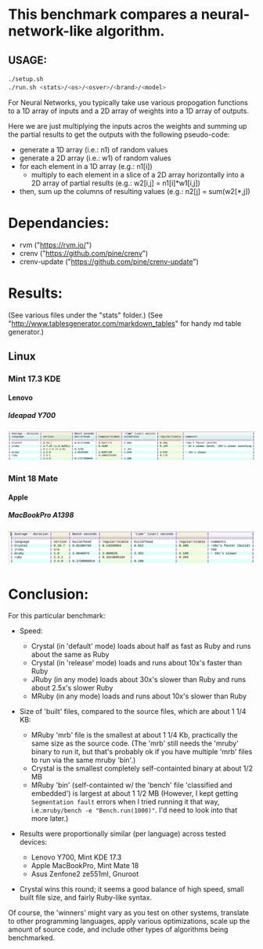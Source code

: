 # This benchmark compares a neural-network-like algorithm. 

## USAGE:

```sh
./setup.sh
./run.sh <stats>/<os>/<osver>/<brand>/<model>
```

For Neural Networks, you typically take use various propogation functions to a 1D array of inputs and a 2D array of weights into a 1D array of outputs.

Here we are just multiplying the inputs acros the weights and summing up the partial results to get the outputs with the following pseudo-code:
   
   * generate a 1D array (i.e.: n1) of random values
   * generate a 2D array (i.e.: w1) of random values
   * for each element in a 1D array (e.g.: n1[i])
     - multiply to each element in a slice of a 2D array horizontally into a 2D array of partial results (e.g.: w2[i,j] = n1[i]*w1[i,j])
   * then, sum up the columns of resulting values (e.g.: n2[j] = sum(w2[*,j]) 

# Dependancies:
 * rvm ("https://rvm.io/")
 * crenv ("https://github.com/pine/crenv")
 * crenv-update ("https://github.com/pine/crenv-update")

# Results:   

(See various files under the "stats" folder.)
(See "http://www.tablesgenerator.com/markdown_tables" for handy md table generator.)

## Linux

### Mint 17.3 KDE

#### Lenovo

##### Ideapad Y700

![Results](./stats/linux/mint_17.3_kde/Lenovo/ideapad_y700/comparison.png)

### Mint 18 Mate

#### Apple

##### MacBookPro A1398

![Results](./stats/linux/mint_18_mate/Apple/MacBookPro_A1398/comparison.png)

# Conclusion:

For this particular benchmark:
* Speed:
  - Crystal (in 'default' mode) loads about half as fast as Ruby and runs about the same as Ruby
  - Crystal (in 'release' mode) loads and runs about 10x's faster than Ruby
  - JRuby (in any mode) loads about 30x's slower than Ruby and runs about 2.5x's slower Ruby
  - MRuby (in any mode) loads and runs about 10x's slower than Ruby

* Size of 'built' files, compared to the source files, which are about 1 1/4 KB:
  - MRuby 'mrb' file is the smallest at about 1 1/4 Kb, practically the same size as the source code. (The 'mrb' still needs the 'mruby' binary to run it, but that's probably ok if you have multiple 'mrb' files to run via the same mruby 'bin'.)
  - Crystal is the smallest completely self-containted binary at about 1/2 MB
  - MRuby 'bin' (self-containted w/ the 'bench' file 'classified and embedded') is largest at about 1 1/2 MB (However, I kept getting `Segmentation fault` errors when I tried running it that way, i.e.:`mruby/bench -e "Bench.run(1000)"`. I'd need to look into that more later.)

* Results were proportionally similar (per language) across tested devices:
  - Lenovo Y700, Mint KDE 17.3
  - Apple MacBookPro, Mint Mate 18
  - Asus Zenfone2 ze551ml, Gnuroot

* Crystal wins this round; it seems a good balance of high speed, small built file size, and fairly Ruby-like syntax.

Of course, the 'winners' might vary as you test on other systems, translate to other programming languages, apply various optimizations, scale up the amount of source code, and include other types of algorithms being benchmarked.

